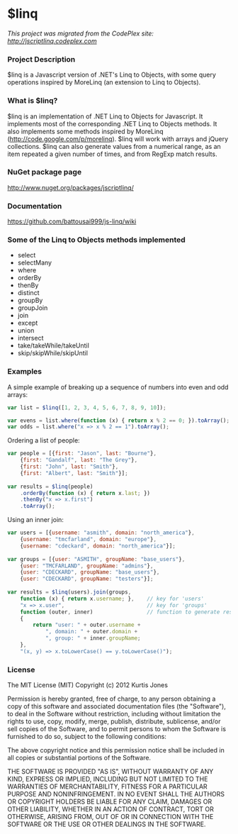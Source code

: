 # $linq
*This project was migrated from the CodePlex site: http://jscriptlinq.codeplex.com*

### Project Description
$linq is a Javascript version of .NET's Linq to Objects, with some query operations inspired by MoreLinq (an extension to Linq to Objects).

### What is $linq?
$linq is an implementation of .NET Linq to Objects for Javascript.  It implements most of the corresponding .NET Linq to Objects methods.  It also implements some methods inspired by MoreLinq (http://code.google.com/p/morelinq).  $linq will work with arrays and jQuery collections.  $linq can also generate values from a numerical range, as an item repeated a given number of times, and from RegExp match results.

### NuGet package page
http://www.nuget.org/packages/jscriptlinq/

### Documentation
https://github.com/battousai999/js-linq/wiki

### Some of the Linq to Objects methods implemented
* select
* selectMany
* where
* orderBy
* thenBy
* distinct
* groupBy
* groupJoin
* join
* except
* union
* intersect
* take/takeWhile/takeUntil
* skip/skipWhile/skipUntil

### Examples
A simple example of breaking up a sequence of numbers into even and odd arrays:
``` javascript
var list = $linq([1, 2, 3, 4, 5, 6, 7, 8, 9, 10]);

var evens = list.where(function (x) { return x % 2 == 0; }).toArray();
var odds = list.where("x => x % 2 == 1").toArray();
```
Ordering a list of people:
``` javascript
var people = [{first: "Jason", last: "Bourne"},
    {first: "Gandalf", last: "The Grey"},
    {first: "John", last: "Smith"},
    {first: "Albert", last: "Smith"}];
    
var results = $linq(people)
    .orderBy(function (x) { return x.last; })
    .thenBy("x => x.first")
    .toArray();
```
Using an inner join:
``` javascript
var users = [{username: "asmith", domain: "north_america"},
    {username: "tmcfarland", domain: "europe"},
    {username: "cdeckard", domain: "north_america"}];
    
var groups = [{user: "ASMITH", groupName: "base_users"},
    {user: "TMCFARLAND", groupName: "admins"},
    {user: "CDECKARD", groupName: "base_users"},
    {user: "CDECKARD", groupName: "testers"}];
    
var results = $linq(users).join(groups,
    function (x) { return x.username; },    // key for 'users'
    "x => x.user",                          // key for 'groups'
    function (outer, inner)                 // function to generate results
    { 
        return "user: " + outer.username + 
            ", domain: " + outer.domain +
            ", group: " + inner.groupName;
    },
    "(x, y) => x.toLowerCase() == y.toLowerCase()");    
```
### License
The MIT License (MIT)
Copyright (c) 2012 Kurtis Jones

Permission is hereby granted, free of charge, to any person obtaining a copy of this software and associated documentation files (the "Software"), to deal in the Software without restriction, including without limitation the rights to use, copy, modify, merge, publish, distribute, sublicense, and/or sell copies of the Software, and to permit persons to whom the Software is furnished to do so, subject to the following conditions:

The above copyright notice and this permission notice shall be included in all copies or substantial portions of the Software.

THE SOFTWARE IS PROVIDED "AS IS", WITHOUT WARRANTY OF ANY KIND, EXPRESS OR IMPLIED, INCLUDING BUT NOT LIMITED TO THE WARRANTIES OF MERCHANTABILITY, FITNESS FOR A PARTICULAR PURPOSE AND NONINFRINGEMENT. IN NO EVENT SHALL THE AUTHORS OR COPYRIGHT HOLDERS BE LIABLE FOR ANY CLAIM, DAMAGES OR OTHER LIABILITY, WHETHER IN AN ACTION OF CONTRACT, TORT OR OTHERWISE, ARISING FROM, OUT OF OR IN CONNECTION WITH THE SOFTWARE OR THE USE OR OTHER DEALINGS IN THE SOFTWARE.
